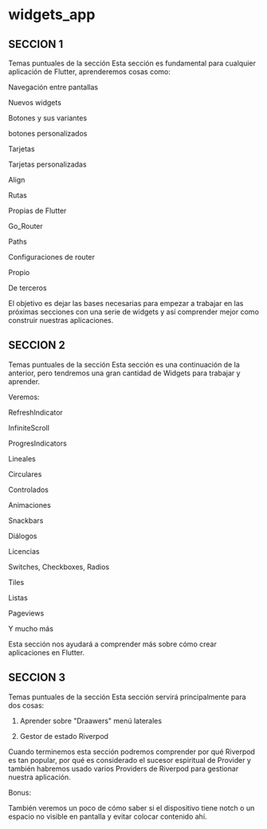 # widgets_app

## SECCION 1
Temas puntuales de la sección
Esta sección es fundamental para cualquier aplicación de Flutter, aprenderemos cosas como:

Navegación entre pantallas

Nuevos widgets

Botones y sus variantes

botones personalizados

Tarjetas

Tarjetas personalizadas

Align

Rutas

Propias de Flutter

Go_Router

Paths

Configuraciones de router

Propio

De terceros

El objetivo es dejar las bases necesarias para empezar a trabajar en las próximas secciones con una serie de widgets y así comprender mejor como construir nuestras aplicaciones.


## SECCION 2
Temas puntuales de la sección
Esta sección es una continuación de la anterior, pero tendremos una gran cantidad de Widgets para trabajar y aprender.

Veremos:

RefreshIndicator

InfiniteScroll

ProgresIndicators

Lineales

Circulares

Controlados

Animaciones

Snackbars

Diálogos

Licencias

Switches, Checkboxes, Radios

Tiles

Listas

Pageviews

Y mucho más

Esta sección nos ayudará a comprender más sobre cómo crear aplicaciones en Flutter.

## SECCION 3
Temas puntuales de la sección
Esta sección servirá principalmente para dos cosas:

1. Aprender sobre "Draawers" menú laterales

2. Gestor de estado Riverpod

Cuando terminemos esta sección podremos comprender por qué Riverpod es tan popular, por qué es considerado el sucesor espiritual de Provider y también habremos usado varios Providers de Riverpod para gestionar nuestra aplicación.

Bonus:

También veremos un poco de cómo saber si el dispositivo tiene notch o un espacio no visible en pantalla y evitar colocar contenido ahí.
